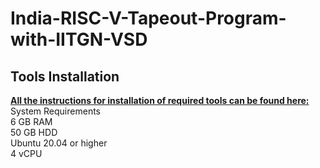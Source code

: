 # India-RISC-V-Tapeout-Program-with-IITGN-VSD
## Tools Installation
**<u>All the instructions for installation of required tools can be found here:</u>**  
System Requirements  
6 GB RAM  
50 GB HDD  
Ubuntu 20.04 or higher  
4 vCPU  
